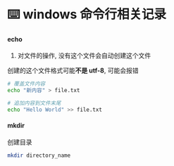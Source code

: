 # ⌨️ windows 命令行相关记录

#### echo

1. 对文件的操作, 没有这个文件会自动创建这个文件

创建的这个文件格式可能**不是 utf-8**, 可能会报错

```bash
# 覆盖文件内容
echo "新内容" > file.txt

# 追加内容到文件末尾
echo "Hello World" >> file.txt
```

#### mkdir

创建目录

```bash
mkdir directory_name
```
